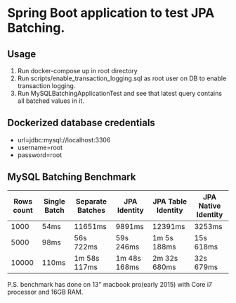# Spring Boot application to test  JPA Batching.

## Usage
1. Run docker-compose up in root directory
2. Run scripts/enable_transaction_logging.sql as root user on DB to enable transaction logging.
3. Run MySQLBatchingApplicationTest and see that latest query contains all batched values in it.

## Dockerized database credentials

- url=jdbc:mysql://localhost:3306 
- username=root
- password=root



## MySQL Batching Benchmark

| Rows count  | Single Batch | Separate Batches | JPA Identity| JPA Table Identity| JPA Native Identity|
| ------------- | ------------ | ------------- | ------------- | ------------- | ------------- |
| 1000  | 54ms  | 11651ms  | 9891ms | 12391ms | 3253ms
| 5000  | 98ms  | 56s 722ms  | 59s 246ms | 1m 5s 188ms | 15s 618ms
| 10000  | 110ms  | 1m 58s 117ms  | 1m 48s 168ms | 2m 32s 680ms | 32s 679ms

P.S. benchmark has done on 13" macbook pro(early 2015) with Core i7 processor and 16GB RAM.